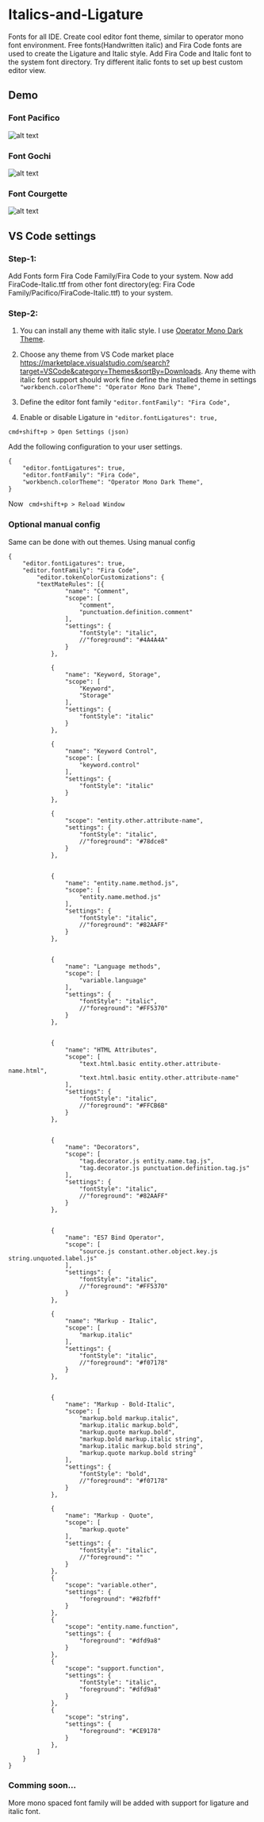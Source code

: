 # Italics-and-Ligature

Fonts for all IDE. Create cool editor font theme, similar to operator mono font environment. Free fonts(Handwritten italic) and Fira Code fonts are used to create the Ligature and Italic style. Add Fira Code and Italic font to the system font directory. Try different italic fonts to set up best custom editor view.

## Demo

### Font Pacifico

![alt text](https://raw.githubusercontent.com/deepanrajkumar/Italics-and-Ligature/master/assets/demo-1.jpg)

### Font Gochi

![alt text](https://raw.githubusercontent.com/deepanrajkumar/Italics-and-Ligature/master/assets/demo-2.jpg)

### Font Courgette

![alt text](https://raw.githubusercontent.com/deepanrajkumar/Italics-and-Ligature/master/assets/demo-3.jpg)


## VS Code settings

### Step-1:

Add Fonts form Fira Code Family/Fira Code to your system. Now add FiraCode-Italic.ttf from other font directory(eg: Fira Code Family/Pacifico/FiraCode-Italic.ttf) to your system.

### Step-2:

1. You can install any theme with italic style. I use [Operator Mono Dark Theme](https://marketplace.visualstudio.com/items?itemName=Valiantsin.operatormonodarktheme).

2. Choose any theme from VS Code market place <https://marketplace.visualstudio.com/search?target=VSCode&category=Themes&sortBy=Downloads>. Any theme with italic font support should work fine define the installed theme in settings ```"workbench.colorTheme": "Operator Mono Dark Theme",```
3. Define the editor font family ```"editor.fontFamily": "Fira Code",``` 

4. Enable or disable Ligature in ```"editor.fontLigatures": true,```


```
cmd+shift+p > Open Settings (json)
```
Add the following configuration to your user settings.
```
{
    "editor.fontLigatures": true,
    "editor.fontFamily": "Fira Code",
    "workbench.colorTheme": "Operator Mono Dark Theme",
}
```
Now ``` cmd+shift+p > Reload Window```

### Optional manual config 

Same can be done with out themes. Using manual config 

```
{
    "editor.fontLigatures": true,
    "editor.fontFamily": "Fira Code",
        "editor.tokenColorCustomizations": {
        "textMateRules": [{
                "name": "Comment",
                "scope": [
                    "comment",
                    "punctuation.definition.comment"
                ],
                "settings": {
                    "fontStyle": "italic",
                    //"foreground": "#4A4A4A"
                }
            },
    
            {
                "name": "Keyword, Storage",
                "scope": [
                    "Keyword",
                    "Storage"
                ],
                "settings": {
                    "fontStyle": "italic"
                }
            },
    
            {
                "name": "Keyword Control",
                "scope": [
                    "keyword.control"
                ],
                "settings": {
                    "fontStyle": "italic"
                }
            },
    
            {
                "scope": "entity.other.attribute-name",
                "settings": {
                    "fontStyle": "italic",
                    //"foreground": "#78dce8"
                }
            },
    
    
            {
                "name": "entity.name.method.js",
                "scope": [
                    "entity.name.method.js"
                ],
                "settings": {
                    "fontStyle": "italic",
                    //"foreground": "#82AAFF"
                }
            },
    
    
            {
                "name": "Language methods",
                "scope": [
                    "variable.language"
                ],
                "settings": {
                    "fontStyle": "italic",
                    //"foreground": "#FF5370"
                }
            },
    
    
            {
                "name": "HTML Attributes",
                "scope": [
                    "text.html.basic entity.other.attribute-name.html",
                    "text.html.basic entity.other.attribute-name"
                ],
                "settings": {
                    "fontStyle": "italic",
                    //"foreground": "#FFCB6B"
                }
            },
    
    
            {
                "name": "Decorators",
                "scope": [
                    "tag.decorator.js entity.name.tag.js",
                    "tag.decorator.js punctuation.definition.tag.js"
                ],
                "settings": {
                    "fontStyle": "italic",
                    //"foreground": "#82AAFF"
                }
            },
    
    
            {
                "name": "ES7 Bind Operator",
                "scope": [
                    "source.js constant.other.object.key.js string.unquoted.label.js"
                ],
                "settings": {
                    "fontStyle": "italic",
                    //"foreground": "#FF5370"
                }
            },
    
            {
                "name": "Markup - Italic",
                "scope": [
                    "markup.italic"
                ],
                "settings": {
                    "fontStyle": "italic",
                    //"foreground": "#f07178"
                }
            },
    
    
            {
                "name": "Markup - Bold-Italic",
                "scope": [
                    "markup.bold markup.italic",
                    "markup.italic markup.bold",
                    "markup.quote markup.bold",
                    "markup.bold markup.italic string",
                    "markup.italic markup.bold string",
                    "markup.quote markup.bold string"
                ],
                "settings": {
                    "fontStyle": "bold",
                    //"foreground": "#f07178"
                }
            },
    
            {
                "name": "Markup - Quote",
                "scope": [
                    "markup.quote"
                ],
                "settings": {
                    "fontStyle": "italic",
                    //"foreground": ""
                }
            },
            {
                "scope": "variable.other",
                "settings": {
                    "foreground": "#82fbff"
                }
            },
            {
                "scope": "entity.name.function",
                "settings": {
                    "foreground": "#dfd9a8"
                }
            },
            {
                "scope": "support.function",
                "settings": {
                    "fontStyle": "italic",
                    "foreground": "#dfd9a8"
                }
            },
            {
                "scope": "string",
                "settings": {
                    "foreground": "#CE9178"
                }
            },
        ]
    }
}
```

### Comming soon...

More mono spaced font family will be added with support for ligature and italic font.
